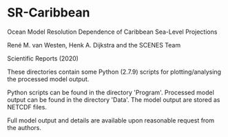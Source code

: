 # SR-Caribbean

Ocean Model Resolution Dependence of Caribbean Sea-Level Projections

René M. van Westen, Henk A. Dijkstra and the SCENES Team

Scientific Reports (2020)

These directories contain some Python (2.7.9) scripts for plotting/analysing the processed model output.

Python scripts can be found in the directory 'Program'.
Processed model output can be found in the directory 'Data'.
The model output are stored as NETCDF files. 

Full model output and details are available upon reasonable request from the authors.
